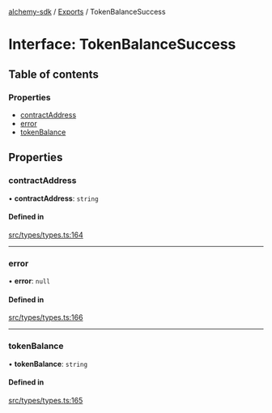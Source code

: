 [alchemy-sdk](../README.md) / [Exports](../modules.md) / TokenBalanceSuccess

# Interface: TokenBalanceSuccess

## Table of contents

### Properties

- [contractAddress](TokenBalanceSuccess.md#contractaddress)
- [error](TokenBalanceSuccess.md#error)
- [tokenBalance](TokenBalanceSuccess.md#tokenbalance)

## Properties

### contractAddress

• **contractAddress**: `string`

#### Defined in

[src/types/types.ts:164](https://github.com/alchemyplatform/alchemy-sdk-js/blob/311be54/src/types/types.ts#L164)

___

### error

• **error**: ``null``

#### Defined in

[src/types/types.ts:166](https://github.com/alchemyplatform/alchemy-sdk-js/blob/311be54/src/types/types.ts#L166)

___

### tokenBalance

• **tokenBalance**: `string`

#### Defined in

[src/types/types.ts:165](https://github.com/alchemyplatform/alchemy-sdk-js/blob/311be54/src/types/types.ts#L165)
